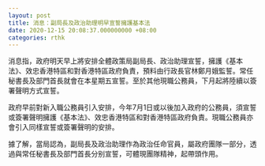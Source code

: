 ```yaml
---
layout: post
title: 消息：副局長及政治助理明早宣誓擁護基本法
date: 2020-12-15 20:08:37.000000000 +08:00
categories: rthk
---
```


消息指，政府明天早上將安排全體政策局副局長、政治助理宣誓，擁護《基本法》、效忠香港特區和對香港特區政府負責，預料由行政長官林鄭月娥監誓。常任秘書長及部門首長就會在本星期五宣誓。至於其他現職公務員，下月起將陸續以簽署聲明方式宣誓。

政府早前對新入職公務員引入安排，今年7月1日或以後加入政府的公務員，須宣誓或簽署聲明擁護《基本法》、效忠香港特區和對香港特區政府負責。現職公務員亦會引入同樣宣誓或簽署聲明的安排。

據了解，當局認為，副局長及政治助理作為政治任命官員，屬政府團隊一部分，透過與常任秘書長及部門首長分别宣誓，可體現團隊精神，起帶頭作用。
